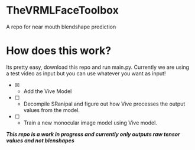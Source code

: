 # TheVRMLFaceToolbox
A repo for near mouth blendshape prediction

# How does this work?
Its pretty easy, download this repo and run main.py. Currently we are using a test video as input but you can use whatever you want as input!

- [x] - Add the Vive Model

- [ ] - Decompile SRanipal and figure out how Vive processes the output values from the model.

- [ ] - Train a new monocular image model using Vive model. 

***This repo is a work in progress and currently only outputs raw tensor values and not blenshapes***
